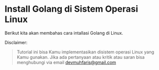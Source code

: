# Install Golang di Sistem Operasi Linux
Berikut kita akan membahas cara intallasi Golang di Linux.

Disclaimer:
> Tutorial ini bisa Kamu implementasikan disistem operasi Linux yang Kamu gunakan. Jika ada pertanyaan atau kritik atau saran bisa menghubungi via email
> devmuhfaris@gmail.com

